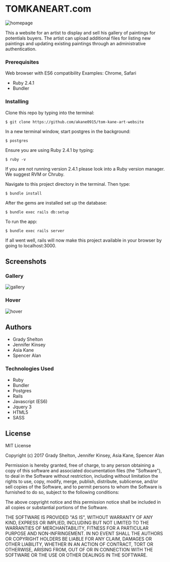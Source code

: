 # TOMKANEART.com

![homepage](https://user-images.githubusercontent.com/25161777/27449916-cdb3f0fa-573e-11e7-8750-951b039c1a79.png)

This a website for an artist to display and sell his gallery of paintings for potentials buyers. The artist can upload additional files for listing new paintings and updating existing paintings through an administrative authentication.

### Prerequisites

Web browser with ES6 compatibility
Examples: Chrome, Safari

* Ruby 2.4.1
* Bundler

### Installing

Clone this repo by typing into the terminal:
```
$ git clone https://github.com/akane0915/tom-kane-art-website
```

In a new terminal window, start postgres in the background:
```
$ postgres
```
Ensure you are using Ruby 2.4.1 by typing:
```
$ ruby -v
```

If you are not running version 2.4.1 please look into a Ruby version manager. We suggest RVM or Chruby.

Navigate to this project directory in the terminal. Then type:

```
$ bundle install
```

After the gems are installed set up the database:

```
$ bundle exec rails db:setup
```

To run the app:
```
$ bundle exec rails server
```
If all went well, rails will now make this project available in your browser by going to localhost:3000.

## Screenshots

### Gallery

![gallery](https://user-images.githubusercontent.com/25161777/27449900-c28dbcba-573e-11e7-9ac5-0b3b539633c6.png)

### Hover


![hover](assets/images/hover2.png)



## Authors

* Grady Shelton
* Jennifer Kinsey
* Asia Kane
* Spencer Alan

### Technologies Used

* Ruby
* Bundler
* Postgres
* Rails
* Javascript (ES6)
* Jquery 3
* HTML5
* SASS

## License

MIT License

Copyright (c) 2017 Grady Shelton, Jennifer Kinsey, Asia Kane, Spencer Alan

Permission is hereby granted, free of charge, to any person obtaining a copy of this software and associated documentation files (the "Software"), to deal in the Software without restriction, including without limitation the rights
to use, copy, modify, merge, publish, distribute, sublicense, and/or sell copies of the Software, and to permit persons to whom the Software is furnished to do so, subject to the following conditions:

The above copyright notice and this permission notice shall be included in all
copies or substantial portions of the Software.

THE SOFTWARE IS PROVIDED "AS IS", WITHOUT WARRANTY OF ANY KIND, EXPRESS OR
IMPLIED, INCLUDING BUT NOT LIMITED TO THE WARRANTIES OF MERCHANTABILITY,
FITNESS FOR A PARTICULAR PURPOSE AND NON-INFRINGEMENT. IN NO EVENT SHALL THE
AUTHORS OR COPYRIGHT HOLDERS BE LIABLE FOR ANY CLAIM, DAMAGES OR OTHER
LIABILITY, WHETHER IN AN ACTION OF CONTRACT, TORT OR OTHERWISE, ARISING FROM,
OUT OF OR IN CONNECTION WITH THE SOFTWARE OR THE USE OR OTHER DEALINGS IN THE
SOFTWARE.
